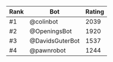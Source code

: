 Rank|Bot|Rating
---|---|---
#1|@colinbot|2039
#2|@OpeningsBot|1920
#3|@DavidsGuterBot|1537
#4|@pawnrobot|1244
